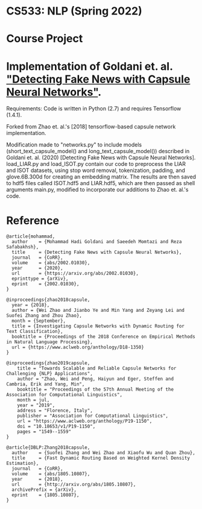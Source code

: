 # CS533: NLP (Spring 2022)
# Course Project 
# Implementation of Goldani et. al. ["Detecting Fake News with Capsule Neural Networks"](https://arxiv.org/pdf/2002.01030v1.pdf).

Requirements: Code is written in Python (2.7) and requires Tensorflow (1.4.1).

Forked from Zhao et. al.'s [2018] tensorflow-based capsule network implementation.

Modification made to "networks.py" to include models (short_text_capsule_model() and long_text_capsule_model()) described in Goldani et. al. (2020) [Detecting Fake News with Capsule Neural Networks]. load_LIAR.py and load_ISOT.py contain our code to preprocess the LIAR and ISOT datasets, using stop word removal, tokenization, padding, and glove.6B.300d for creating an embedding matrix. The results are then saved to hdf5 files called ISOT.hdf5 and LIAR.hdf5, which are then passed as shell arguments main.py, modified to incorporate our additions to Zhao et. al.'s code.

# Reference
```
@article{mohammad,
  author    = {Mohammad Hadi Goldani and Saeedeh Momtazi and Reza Safabakhsh},
  title     = {Detecting Fake News with Capsule Neural Networks},
  journal   = {CoRR},
  volume    = {abs/2002.01030},
  year      = {2020},
  url       = {https://arxiv.org/abs/2002.01030},
  eprinttype = {arXiv},
  eprint    = {2002.01030},
}

@inproceedings{zhao2018capsule,
  year = {2018},
  author = {Wei Zhao and Jianbo Ye and Min Yang and Zeyang Lei and Suofei Zhang and Zhou Zhao},
  month = {September},
  title = {Investigating Capsule Networks with Dynamic Routing for Text Classification},
  booktitle = {Proceedings of the 2018 Conference on Empirical Methods in Natural Language Processing},
  url = {https://www.aclweb.org/anthology/D18-1350}
}

@inproceedings{zhao2019capsule,
    title = "Towards Scalable and Reliable Capsule Networks for Challenging {NLP} Applications",
    author = "Zhao, Wei and Peng, Haiyun and Eger, Steffen and Cambria, Erik and Yang, Min",
    booktitle = "Proceedings of the 57th Annual Meeting of the Association for Computational Linguistics",
    month = jul,
    year = "2019",
    address = "Florence, Italy",
    publisher = "Association for Computational Linguistics",
    url = "https://www.aclweb.org/anthology/P19-1150",
    doi = "10.18653/v1/P19-1150",
    pages = "1549--1559"
}

@article{DBLP:Zhang2018capsule,
  author    = {Suofei Zhang and Wei Zhao and Xiaofu Wu and Quan Zhou},
  title     = {Fast Dynamic Routing Based on Weighted Kernel Density Estimation},
  journal   = {CoRR},
  volume    = {abs/1805.10807},
  year      = {2018},
  url       = {http://arxiv.org/abs/1805.10807},
  archivePrefix = {arXiv},
  eprint    = {1805.10807},
}
```

